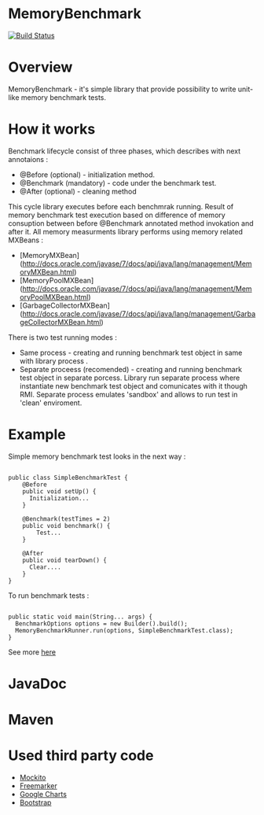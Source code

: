 MemoryBenchmark
========
[![Build Status](https://travis-ci.org/IvannKurchenko/MemoryBenchmark.svg?branch=master)](https://travis-ci.org/IvannKurchenko/MemoryBenchmark)

Overview
========
MemoryBenchmark - it's simple library that provide possibility to write unit-like memory benchmark tests.

How it works
========
Benchmark lifecycle consist of three phases, which describes with next annotaions :
* @Before (optional) - initialization method.
* @Benchmark (mandatory) - code under the benchmark test.
* @After (optional) - cleaning method

This cycle library executes before each benchmrak running.
Result of memory benchmark test execution based on difference of memory consuption between before @Benchmark annotated 
method invokation and after it.
All memory measurments library performs using memory related MXBeans : 
* [MemoryMXBean] (http://docs.oracle.com/javase/7/docs/api/java/lang/management/MemoryMXBean.html)
* [MemoryPoolMXBean] (http://docs.oracle.com/javase/7/docs/api/java/lang/management/MemoryPoolMXBean.html)
* [GarbageCollectorMXBean] (http://docs.oracle.com/javase/7/docs/api/java/lang/management/GarbageCollectorMXBean.html)

There is two test running modes :
* Same process - creating and running benchmark test object in same with library process .
* Separate proceess (recomended) - creating and running benchmark test object in separate porcess. Library run separate process where 
  instantiate new benchmark test object and comunicates with it though RMI. Separate process emulates 'sandbox' and 
  allows to run test in 'clean' enviroment.


Example
========
Simple memory benchmark test looks in the next way :
<pre><code>
public class SimpleBenchmarkTest {
    @Before
    public void setUp() {
      Initialization...
    }

    @Benchmark(testTimes = 2)
    public void benchmark() {
        Test...
    }

    @After
    public void tearDown() {
      Clear....
    }
}
</code></pre>
To run benchmark tests :
<pre><code>
public static void main(String... args) {
  BenchmarkOptions options = new Builder().build();
  MemoryBenchmarkRunner.run(options, SimpleBenchmarkTest.class);
}
</code></pre>
See more [here](https://github.com/IvannKurchenko/MemoryBenchmark/tree/master/examples/src/main/java/memory/benchmark/examples)

JavaDoc
========

Maven
========

Used third party code
========
* [Mockito](http://code.google.com/p/mockito/)
* [Freemarker](http://freemarker.org/)
* [Google Charts](https://developers.google.com/chart/?hl=uk)
* [Bootstrap](http://getbootstrap.com/)
